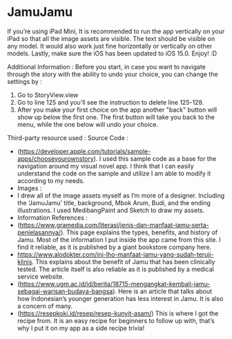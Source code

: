 # JamuJamu

If you’re using iPad Mini, It is recommended to run the app vertically on your iPad so that all the image assets are visible. The text should be visible on any model. It would also work just fine horizontally or vertically on other models. Lastly, make sure the iOS has been updated to iOS 15.0. Enjoy! :D


Additional Information :
Before you start, in case you want to navigate through the story with the ability to undo your choice, you can change the settings by :
 1. Go to StoryView.view
 2. Go to line 125 and you'll see the instruction to delete line 125-128.
 3. After you make your first choice on the app another "back" button will show up below the first one. The first button will take you back to the menu, while the one below will undo your choice.


Third-party resource used :
Source Code :
*  (https://developer.apple.com/tutorials/sample-apps/chooseyourownstory). I used this sample code as a base for the navigation around my visual novel app. I think that I can easily understand the code on the sample and utilize I am able to modify it according to my needs.
* Images :
* I drew all of the image assets myself as I’m more of a designer. Including the ‘JamuJamu’ title, background, Mbok Arum, Budi, and the ending illustrations. I used MedibangPaint and Sketch to draw my assets.
* Information References :
* (https://www.gramedia.com/literasi/jenis-dan-manfaat-jamu-serta-penjelasannya/). This page explains the types, benefits, and history of Jamu. Most of the information I put inside the app came from this site. I find it reliable, as it is published by a giant bookstore company here.
* https://www.alodokter.com/ini-lho-manfaat-jamu-yang-sudah-teruji-klinis. This explains about the benefit of Jamu that has been clinically tested. The article itself is also reliable as it is published by a medical service website.
* (https://www.ugm.ac.id/id/berita/18715-mengangkat-kembali-jamu-sebagai-warisan-budaya-bangsa). Here is an article that talks about how Indonesian’s younger generation has less interest in Jamu. It is also a concern of many.
* (https://resepkoki.id/resep/resep-kunyit-asam/) This is where I got the recipe from. It is an easy recipe for beginners to follow up with, that’s why I put it on my app as a side recipe trivia!
